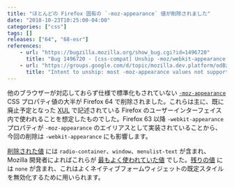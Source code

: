 ```yaml
---
title: "ほとんどの Firefox 固有の `-moz-appearance` 値が削除されました"
date: "2018-10-23T10:25:00-04:00"
categories: ["css"]
tags: []
releases: ["64", "68-esr"]
references:
    - url: "https://bugzilla.mozilla.org/show_bug.cgi?id=1496720"
      title: "Bug 1496720 - [css-compat] Unship -moz/webkit-appearance values not supported by other UAs / spec"
    - url: "https://groups.google.com/d/topic/mozilla.dev.platform/odBz2i8xnno/discussion"
      title: "Intent to unship: most -moz-appearance values not supported by other UAs / spec"
---
```

他のブラウザーが対応しておらず仕様で標準化もされていない [`-moz-appearance`](https://developer.mozilla.org/docs/Web/CSS/appearance) CSS プロパティ値の大半が Firefox 64 で削除されました。これらは主に、既に廃止予定となった [XUL](https://developer.mozilla.org/docs/Mozilla/Tech/XUL) で記述されている Firefox のユーザーインターフェイス内で使われることを想定したものでした。Firefox 63 以降 `-webkit-appearance` プロパティが `-moz-appearance` のエイリアスとして実装されていることから、今回の削除は `-webkit-appearance` にも影響します。

[削除された値](https://hg.mozilla.org/try/diff/05e54dac9610/layout/style/test/test_non_content_accessible_values.html) には `radio-container`、`window`、`menulist-text` が含まれ、Mozilla 開発者によればこれらが [最もよく使われていた値](https://bugzilla.mozilla.org/show_bug.cgi?id=1496720#c14) でした。[残りの値](https://compat.spec.whatwg.org/#css-non-aliased) には `none` が含まれ、これはよくネイティブフォームウィジェットの既定スタイルを無効化するために用いられます。
